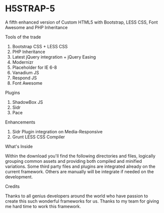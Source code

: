 H5STRAP-5
=========

A fifth enhanced version of Custom HTML5 with Bootstrap, LESS CSS, Font Awesome and PHP Inheritance

Tools of the trade

1. Bootstrap CSS + LESS CSS
2. PHP Inheritance
4. Latest jQuery integration + jQuery Easing
5. Modernizr
6. Placeholder for IE 6-8
7. Vanadium JS
8. Respond JS
9. Font Awesome

Plugins

1. ShadowBox JS
2. Sidr
3. Pace

Enhancements

1. Sidr Plugin integration on Media-Responsive
2. Grunt LESS CSS Compiler

What's Inside

Within the download you'll find the following directories and files, logically grouping common assets and providing both compiled and minified variations. Some third party files and plugins are integrated already on the current framework. Others are manually will be integrate if needed on the development.

Credits

Thanks to all genius developers around the world who have passion to create this such wonderful frameworks for us. Thanks to my team for giving me hard time to work this framework.
